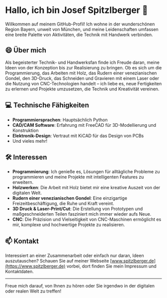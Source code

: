 # Hallo, ich bin Josef Spitzlberger 👋

Willkommen auf meinem GitHub-Profil! Ich wohne in der wunderschönen Region Bayern, unweit von München, und meine Leidenschaften umfassen eine breite Palette von Aktivitäten, die Technik mit Handwerk verbinden.

## 😄 Über mich

Als begeisterter Technik- und Handwerksfan finde ich Freude daran, meine Ideen von der Konzeption bis zur Realisierung zu bringen. Ob es sich um die Programmierung, das Arbeiten mit Holz, das Rudern einer venezianischen Gondel, den 3D-Druck, das Schneiden und Gravieren mit einem Laser oder die Nutzung von CNC-Technologien handelt – ich liebe es, neue Fertigkeiten zu erlernen und Projekte umzusetzen, die Technik und Kreativität vereinen.

## 💻 Technische Fähigkeiten

- **Programmiersprachen**: Hauptsächlich Python
- **CAD/CAM Software**: Erfahrung mit FreeCAD für 3D-Modellierung und Konstruktion
- **Elektronik-Design**: Vertraut mit KiCAD für das Design von PCBs
- Und vieles mehr!

## 🛠 Interessen

- **Programmierung**: Ich genieße es, Lösungen für alltägliche Probleme zu programmieren und meine Projekte mit intelligenten Features zu erweitern.
- **Holzwerken**: Die Arbeit mit Holz bietet mir eine kreative Auszeit von der digitalen Welt.
- **Rudern einer venezianischen Gondel**: Eine einzigartige Freizeitbeschäftigung, die Ruhe und Kraft vereint.
- **3D Druck & Laser-Print/Cut**: Die Erstellung von Prototypen und maßgeschneiderten Teilen fasziniert mich immer wieder aufs Neue.
- **CNC**: Die Präzision und Vielseitigkeit von CNC-Maschinen ermöglicht es mir, komplexe und hochwertige Projekte zu realisieren.

## 📫 Kontakt

Interessiert an einer Zusammenarbeit oder einfach nur daran, Ideen auszutauschen? Schauen Sie auf meiner Webseite [www.spitzlberger.de](https://www.spitzlberger.de) vorbei, dort finden Sie mein Impressum und Kontaktdaten.

---

Freue mich darauf, von Ihnen zu hören oder Sie irgendwo in der digitalen oder realen Welt zu treffen!
